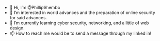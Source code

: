 - 👋 Hi, I’m @PhillipShembo
- 👀 I’m interested in world advances and the preparation of online security for said advances.
- 🌱 I’m currently learning cyber security, networking, and a little of web design.
- 📫 How to reach me would be to send a message through my linked in!

<!---
PhillipShembo/PhillipShembo is a ✨ special ✨ repository because its `README.md` (this file) appears on your GitHub profile.
You can click the Preview link to take a look at your changes.
--->
